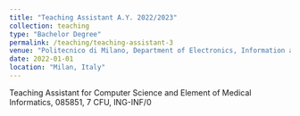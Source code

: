 ```yaml
---
title: "Teaching Assistant A.Y. 2022/2023"
collection: teaching
type: "Bachelor Degree"
permalink: /teaching/teaching-assistant-3
venue: "Politecnico di Milano, Department of Electronics, Information and Bioengineering (DEIB)"
date: 2022-01-01
location: "Milan, Italy"
---
```


Teaching Assistant for Computer Science and Element of Medical Informatics, 085851, 7 CFU, ING-INF/0
